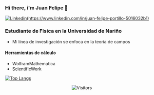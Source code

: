 ### Hi there, i'm Juan Felipe 👋
[![Linkedin](https://img.shields.io/badge/-LinkedIn-blue?style=flat&logo=Linkedin&logoColor=white)(https://www.linkedin.com/in/juan-felipe-portillo-5016032b1)]()
### Estudiante de Física en la Universidad de Nariño
- Mi línea de investigación se enfoca en la teoría de campos
#### Herramientas de cálculo
- WolframMathematica
- ScientificWork

[![Top Langs](https://github-readme-stats.vercel.app/api/top-langs/?username=FelipePortillo84&hide=html&layout=compact&theme=dracula)](https://github.com/ahmedbesbes/github-readme-stats)
<p align=center> <img align=center src="https://visitor-badge.laobi.icu/badge?page_id=FelipePortillo84" alt="Visitors"> </p>

<!--
**FelipePortillo84/FelipePortillo84** is a ✨ _special_ ✨ repository because its `README.md` (this file) appears on your GitHub profile.

Here are some ideas to get you started:

- 🔭 I’m currently working on ...
- 🌱 I’m currently learning ...
- 👯 I’m looking to collaborate on ...
- 🤔 I’m looking for help with ...
- 💬 Ask me about ...
- 📫 How to reach me: ...
- 😄 Pronouns: ...
- ⚡ Fun fact: ...
-->
